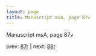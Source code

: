 ```yaml
---
layout: page
title: Manuscript msA, page 87v
---
```


Manuscript msA, page 87v

prev:  [87r](../87r) | next:  [88r](../88r)